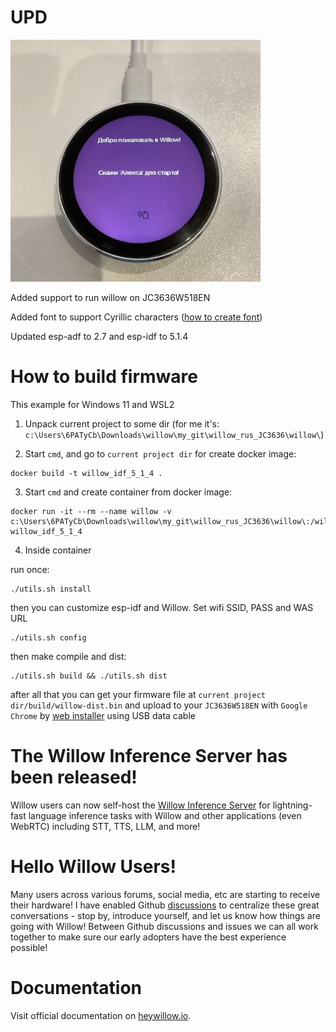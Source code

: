 # UPD

![pic](https://github.com/6PATyCb/willow/blob/JC3636W518EN-support/photo_2024-12-30_21-32-38.jpg?raw=true)

Added support to run willow on JC3636W518EN 

Added font to support Cyrillic characters ([how to create font](https://forum.lvgl.io/t/esp32-lvgl-example-with-cyrillic-fonts/9756))

Updated esp-adf to 2.7 and esp-idf to 5.1.4

# How to build firmware

This example for Windows 11 and WSL2

1. Unpack current project to some dir (for me it's: `c:\Users\6PATyCb\Downloads\willow\my_git\willow_rus_JC3636\willow\`)

2. Start `cmd`, and go to `current project dir` for create docker image:
```
docker build -t willow_idf_5_1_4 .
```
3. Start `cmd` and create container from docker image:
```
docker run -it --rm --name willow -v c:\Users\6PATyCb\Downloads\willow\my_git\willow_rus_JC3636\willow\:/willow  willow_idf_5_1_4
```
4. Inside container

run once:
```
./utils.sh install
```
then you can customize esp-idf and Willow. Set wifi SSID, PASS and WAS URL
```
./utils.sh config
```
then make compile and dist:
```
./utils.sh build && ./utils.sh dist 
```
after all that you can get your firmware file at `current project dir/build/willow-dist.bin` and upload to your `JC3636W518EN` with `Google Chrome` by [web installer](https://tasmota.github.io/install/) using USB data cable

# The Willow Inference Server has been released!

Willow users can now self-host the [Willow Inference Server](https://github.com/toverainc/willow-inference-server) for lightning-fast language inference tasks with Willow and other applications (even WebRTC) including STT, TTS, LLM, and more!

# Hello Willow Users!

Many users across various forums, social media, etc are starting to receive their hardware! I have enabled Github [discussions](https://github.com/toverainc/willow/discussions) to centralize these great conversations - stop by, introduce yourself, and let us know how things are going with Willow! Between Github discussions and issues we can all work together to make sure our early adopters have the best experience possible!

# Documentation

Visit official documentation on [heywillow.io](https://heywillow.io).
